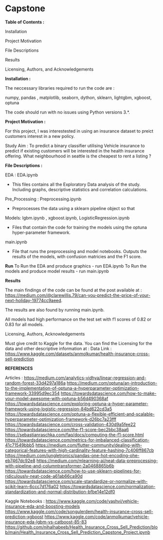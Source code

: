 # Capstone

**Table of Contents :**

Installation

Project Motivation

File Descriptions

Results

Licensing, Authors, and Acknowledgements

**Installation :**

The neccessary libraries required to run the code are :

numpy, pandas , matplotlib, seaborn, dython, sklearn, lightgbm, xgboost, optuna

The code should run with no issues using Python versions 3.*.

**Project Motivation :**

For this project, I was interestested in using an insurance dataset to preict customers interest in a new policy. 

Study Aim : To predict a binary classifier utilising Vehicle insurance to predict if existing customers will be interested in the health insurance offering.
What neighbourhood in seattle is the cheapest to rent a listing ?

**File Descriptions :**

EDA : EDA.ipynb 
- This files contains all the Exploratory Data analysis of the study. Including graphs, descriptive statistics and correlation calculations. 

Pre_Processing : Preprocessing.ipynb 
- Preprocesses the data using a sklearn pipeline object so that 

Models: lgbm.ipynb , xgboost.ipynb, LogisticRegression.ipynb 
- Files that contain the code for training the models using the optuna hyper-parameter framework. 

main.ipynb 
- File that runs the preprocessing and model notebooks. Outputs the results of the models, with confusion matricies and the F1 score. 

**Run** 
To Run the EDA and produce graphics - run EDA.ipynb 
To Run the models and produce model results - run main.ipynb

**Results**

The main findings of the code can be found at the post available at : https://medium.com/@clarewillis.79/can-you-predict-the-price-of-your-next-holiday-19774cc9aeed.

The results are also found by running main.ipynb.

All models had high performance on the test set with f1 scores of 0.82 or 0.83 for all models. 

Licensing, Authors, Acknowledgements

Must give credit to Kaggle for the data. You can find the Licensing for the data and other descriptive information at : Data Link : https://www.kaggle.com/datasets/anmolkumar/health-insurance-cross-sell-prediction

**REFERENCES**

Articles : 
https://medium.com/analytics-vidhya/linear-regression-and-random-forest-33d4297a186a
https://medium.com/optuna/an-introduction-to-the-implementation-of-optuna-a-hyperparameter-optimization-framework-33995d9ec354
https://towardsdatascience.com/how-to-make-your-model-awesome-with-optuna-b56d490368af
https://towardsdatascience.com/exploring-optuna-a-hyper-parameter-framework-using-logistic-regression-84bd622cd3a5
https://towardsdatascience.com/optuna-a-flexible-efficient-and-scalable-hyperparameter-optimization-framework-d26bc7a23fff
https://towardsdatascience.com/cross-validation-430d9a5fee22
https://towardsdatascience.com/the-f1-score-bec2bbc38aa6
https://sebastianraschka.com/faq/docs/computing-the-f1-score.html
https://towardsdatascience.com/metrics-for-imbalanced-classification-41c71549bbb5
https://medium.com/flutter-community/dealing-with-categorical-features-with-high-cardinality-feature-hashing-7c406ff867cb
https://medium.com/jungletronics/pandas-one-hot-encoding-ohe-eb7467dc92e8
https://medium.com/mlearning-ai/neat-data-preprocessing-with-pipeline-and-columntransformer-2a0468865b6b
https://towardsdatascience.com/how-to-use-sklearn-pipelines-for-ridiculously-neat-code-a61ab66ca90d
https://towardsdatascience.com/scale-standardize-or-normalize-with-scikit-learn-6ccc7d176a02
https://towardsdatascience.com/normalization-standardization-and-normal-distribution-bfbe14e12df0

Kaggle Notebooks : 
https://www.kaggle.com/code/yashvi/vehicle-insurance-eda-and-boosting-models
https://www.kaggle.com/code/songulerdem/health-insurance-cross-sell-prediction-xgboost
https://www.kaggle.com/code/anmolkumar/vehicle-insurance-eda-lgbm-vs-catboost-85-83
https://github.com/nihalhabeeb/Health_Insurance_Cross_Sell_Prediction/blob/main/Health_Insurance_Cross_Sell_Prediction_Capstone_Project.ipynb
